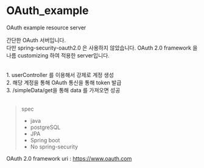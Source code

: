 # OAuth_example
OAuth example resource server

간단한 OAuth 서버입니다.<br/>
다만 spring-security-oauth2.0 은 사용하지 않았습니다. OAuth 2.0 framework 을 나름 customizing 하여 적용한 server입니다.<br/>

<br/>
1. userController 를 이용해서 강제로 계정 생성<br/>
2. 해당 계정을 통해 OAuth 통신을 통해 token 발급<br/>
3. /simpleData/get을 통해 data 를 가져오면 성공<br/><br/> 

> spec
>- java<br/>
>- postgreSQL<br/>
>- JPA<br/>
>- Spring boot <br/>
>- No spring-security


OAuth 2.0 framework uri : https://www.oauth.com <br/> 
